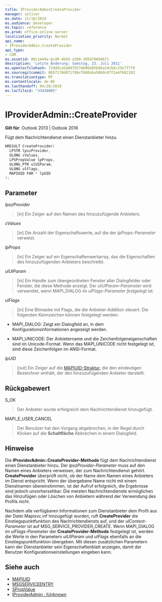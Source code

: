 ```yaml
---
title: IProviderAdminCreateProvider
manager: soliver
ms.date: 11/16/2014
ms.audience: Developer
ms.topic: reference
ms.prod: office-online-server
localization_priority: Normal
api_name:
- IProviderAdmin.CreateProvider
api_type:
- COM
ms.assetid: 80c1449a-6cd9-4b93-a300-395979894b71
description: 'Letzte Änderung: Samstag, 23. Juli 2011'
ms.openlocfilehash: 72dddca5a8079374600e05b96a24cbbc25e7f7f9
ms.sourcegitcommit: 8657170d071f9bcf680aba50b9c07f2a4fb82283
ms.translationtype: MT
ms.contentlocale: de-DE
ms.lasthandoff: 04/28/2019
ms.locfileid: "33430805"
---
```

# <a name="iprovideradmincreateprovider"></a>IProviderAdmin::CreateProvider

**Gilt für**: Outlook 2013 | Outlook 2016 
  
Fügt dem Nachrichtendienst einen Dienstanbieter hinzu. 
  
```cpp
HRESULT CreateProvider(
  LPSTR lpszProvider,
  ULONG cValues,
  LPSPropValue lpProps,
  ULONG_PTR ulUIParam,
  ULONG ulFlags,
  MAPIUID FAR * lpUID
);
```

## <a name="parameters"></a>Parameter

 _lpszProvider_
  
> [in] Ein Zeiger auf den Namen des hinzuzufügende Anbieters.
    
 _cValues_
  
> [in] Die Anzahl der Eigenschaftswerte, auf die der  _lpProps-Parameter_ verweist. 
    
 _lpProps_
  
> [in] Ein Zeiger auf ein Eigenschaftenwertarray, das die Eigenschaften des hinzuzufügenden Anbieters beschreibt.
    
 _ulUIParam_
  
> [in] Ein Handle zum übergeordneten Fenster aller Dialogfelder oder Fenster, die diese Methode anzeigt. Der  _ulUIParam-Parameter_ wird verwendet, wenn MAPI_DIALOG im  _ulFlags-Parameter festgelegt_ ist. 
    
 _ulFlags_
  
> [in] Eine Bitmaske mit Flags, die die Anbieter-Addition steuert. Die folgenden Kennzeichen können festgelegt werden:
    
  - MAPI_DIALOG: Zeigt ein Dialogfeld an, in dem Konfigurationsinformationen angezeigt werden.
      
  - MAPI_UNICODE: Der Anbietername und die Zeichenfolgeneigenschaften sind im Unicode-Format. Wenn das MAPI_UNICODE nicht festgelegt ist, sind diese Zeichenfolgen im ANSI-Format.
    
 _lpUID_
  
> [out] Ein Zeiger auf die [MAPIUID-Struktur,](mapiuid.md) die den eindeutigen Bezeichner enthält, der den hinzuzufügenden Anbieter darstellt. 
    
## <a name="return-value"></a>Rückgabewert

S_OK 
  
> Der Anbieter wurde erfolgreich dem Nachrichtendienst hinzugefügt.
    
MAPI_E_USER_CANCEL 
  
> Der Benutzer hat den Vorgang abgebrochen, in der Regel durch Klicken auf die **Schaltfläche** Abbrechen in einem Dialogfeld. 
    
## <a name="remarks"></a>Hinweise

Die **IProviderAdmin::CreateProvider-Methode** fügt dem Nachrichtendienst einen Dienstanbieter hinzu. Der  _lpszProvider-Parameter_ muss auf den Namen eines Anbieters verweisen, der zum Nachrichtendienst gehört. **CreateProvider** überprüft nicht, ob der Name dem Namen eines Anbieters im Dienst entspricht. Wenn der übergebene Name nicht mit einem Dienstnamen übereinstimmen, ist der Aufruf erfolgreich, die Ergebnisse sind jedoch unvorhersehbar. Die meisten Nachrichtendienste ermöglichen das Hinzufügen oder Löschen von Anbietern während der Verwendung des Profils nicht. 
  
Nachdem alle verfügbaren Informationen zum Dienstanbieter dem Profil aus der Datei Mapisvc.inf hinzugefügt wurden, ruft **CreateProvider** die Einstiegspunktfunktion des Nachrichtendiensts auf, und der  _ulContext-Parameter_ ist auf MSG_SERVICE_PROVIDER_CREATE. Wenn MAPI_DIALOG im _ulFlags-Parameter_ der **CreateProvider-Methode** festgelegt ist, werden die Werte in den Parametern _ulUIParam_ und _ulFlags_ ebenfalls an die Einstiegspunktfunktion übergeben. Mit diesen zusätzlichen Parametern kann der Dienstanbieter sein Eigenschaftenblatt anzeigen, damit der Benutzer Konfigurationseinstellungen eingeben kann. 
  
## <a name="see-also"></a>Siehe auch

- [MAPIUID](mapiuid.md)  
- [MSGSERVICEENTRY](msgserviceentry.md)  
- [SPropValue](spropvalue.md)  
- [IProviderAdmin : IUnknown](iprovideradminiunknown.md)

